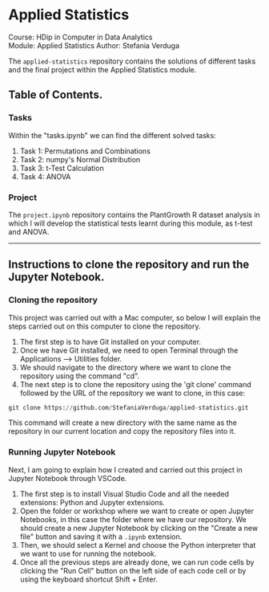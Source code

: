 # Applied Statistics

Course: HDip in Computer in Data Analytics  
Module: Applied Statistics 
Author: Stefania Verduga  

The `applied-statistics` repository contains the solutions of different tasks and the final project within the Applied Statistics module.

## Table of Contents.

### Tasks

Within the "tasks.ipynb" we can find the different solved tasks:
1. Task 1: Permutations and Combinations
2. Task 2: numpy's Normal Distribution
3. Task 3: t-Test Calculation
4. Task 4: ANOVA

### Project

The `project.ipynb` repository contains the PlantGrowth R dataset analysis in which I will develop the statistical tests learnt during this module, as t-test and ANOVA.

***

## Instructions to clone the repository and run the Jupyter Notebook.

### Cloning the repository

This project was carried out with a Mac computer, so below I will explain the steps carried out on this computer to clone the repository.

1. The first step is to have Git installed on your computer.
2. Once we have Git installed, we need to open Terminal through the Applications --> Utilities folder.
3. We should navigate to the directory where we want to clone the repository using the command "cd".
4. The next step is to clone the repository using the 'git clone' command followed by the URL of the repository we want to clone, in this case:
```python
git clone https://github.com/StefaniaVerduga/applied-statistics.git
```
This command will create a new directory with the same name as the repository in our current location and copy the repository files into it.

### Running Jupyter Notebook  

Next, I am going to explain how I created and carried out this project in Jupyter Notebook through VSCode.

1. The first step is to install Visual Studio Code and all the needed extensions: Python and Jupyter extensions.
2. Open the folder or workshop where we want to create or open Jupyter Notebooks, in this case the folder where we have our repository. We should create a new Jupyter Notebook by clicking on the "Create a new file" button and saving it with a `.ipynb` extension.
3. Then, we should select a Kernel and choose the Python interpreter that we want to use for running the notebook.
4. Once all the previous steps are already done, we can run code cells by clicking the "Run Cell" button on the left side of each code cell or by using the keyboard shortcut Shift + Enter.